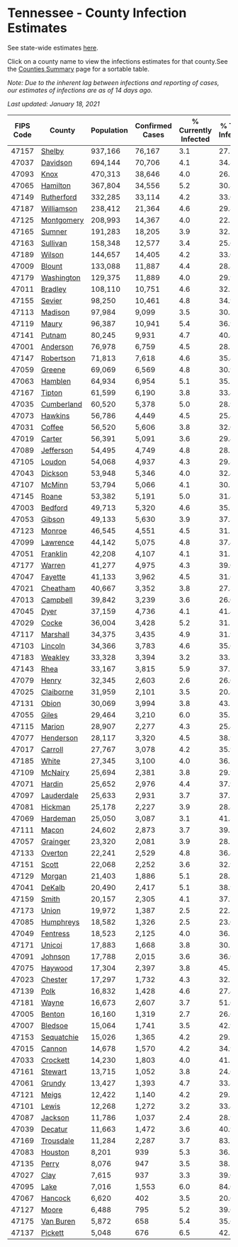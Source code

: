 # Tennessee - County Infection Estimates

See state-wide estimates [here](/infections/us-tn).

Click on a county name to view the infections estimates for that county.See the [Counties Summary](/infections/summary-counties) page for a sortable table.

*Note: Due to the inherent lag between infections and reporting of cases, our estimates of infections are as of 14 days ago.*

*Last updated: January 18, 2021*

|   FIPS Code |                   County |   Population |   Confirmed Cases |   % Currently Infected |   % Total Infected |
|-------------|--------------------------|--------------|-------------------|------------------------|--------------------|
|       47157 |         [Shelby](shelby) |      937,166 |            76,167 |                    3.1 |               27.7 |
|       47037 |     [Davidson](davidson) |      694,144 |            70,706 |                    4.1 |               34.8 |
|       47093 |             [Knox](knox) |      470,313 |            38,646 |                    4.0 |               26.7 |
|       47065 |     [Hamilton](hamilton) |      367,804 |            34,556 |                    5.2 |               30.8 |
|       47149 | [Rutherford](rutherford) |      332,285 |            33,114 |                    4.2 |               33.0 |
|       47187 | [Williamson](williamson) |      238,412 |            21,364 |                    4.6 |               29.8 |
|       47125 | [Montgomery](montgomery) |      208,993 |            14,367 |                    4.0 |               22.2 |
|       47165 |         [Sumner](sumner) |      191,283 |            18,205 |                    3.9 |               32.1 |
|       47163 |     [Sullivan](sullivan) |      158,348 |            12,577 |                    3.4 |               25.6 |
|       47189 |         [Wilson](wilson) |      144,657 |            14,405 |                    4.2 |               33.0 |
|       47009 |         [Blount](blount) |      133,088 |            11,887 |                    4.4 |               28.8 |
|       47179 | [Washington](washington) |      129,375 |            11,889 |                    4.0 |               29.9 |
|       47011 |       [Bradley](bradley) |      108,110 |            10,751 |                    4.6 |               32.5 |
|       47155 |         [Sevier](sevier) |       98,250 |            10,461 |                    4.8 |               34.9 |
|       47113 |       [Madison](madison) |       97,984 |             9,099 |                    3.5 |               30.3 |
|       47119 |           [Maury](maury) |       96,387 |            10,941 |                    5.4 |               36.9 |
|       47141 |         [Putnam](putnam) |       80,245 |             9,931 |                    4.7 |               40.8 |
|       47001 |     [Anderson](anderson) |       76,978 |             6,759 |                    4.5 |               28.5 |
|       47147 |   [Robertson](robertson) |       71,813 |             7,618 |                    4.6 |               35.4 |
|       47059 |         [Greene](greene) |       69,069 |             6,569 |                    4.8 |               30.9 |
|       47063 |       [Hamblen](hamblen) |       64,934 |             6,954 |                    5.1 |               35.1 |
|       47167 |         [Tipton](tipton) |       61,599 |             6,190 |                    3.8 |               33.4 |
|       47035 | [Cumberland](cumberland) |       60,520 |             5,378 |                    5.0 |               28.9 |
|       47073 |       [Hawkins](hawkins) |       56,786 |             4,449 |                    4.5 |               25.4 |
|       47031 |         [Coffee](coffee) |       56,520 |             5,606 |                    3.8 |               32.0 |
|       47019 |         [Carter](carter) |       56,391 |             5,091 |                    3.6 |               29.4 |
|       47089 |   [Jefferson](jefferson) |       54,495 |             4,749 |                    4.8 |               28.1 |
|       47105 |         [Loudon](loudon) |       54,068 |             4,937 |                    4.3 |               29.8 |
|       47043 |       [Dickson](dickson) |       53,948 |             5,346 |                    4.0 |               32.4 |
|       47107 |         [McMinn](mcminn) |       53,794 |             5,066 |                    4.1 |               30.7 |
|       47145 |           [Roane](roane) |       53,382 |             5,191 |                    5.0 |               31.4 |
|       47003 |       [Bedford](bedford) |       49,713 |             5,320 |                    4.6 |               35.5 |
|       47053 |         [Gibson](gibson) |       49,133 |             5,630 |                    3.9 |               37.3 |
|       47123 |         [Monroe](monroe) |       46,545 |             4,551 |                    4.5 |               31.5 |
|       47099 |     [Lawrence](lawrence) |       44,142 |             5,075 |                    4.8 |               37.4 |
|       47051 |     [Franklin](franklin) |       42,208 |             4,107 |                    4.1 |               31.3 |
|       47177 |         [Warren](warren) |       41,277 |             4,975 |                    4.3 |               39.0 |
|       47047 |       [Fayette](fayette) |       41,133 |             3,962 |                    4.5 |               31.6 |
|       47021 |     [Cheatham](cheatham) |       40,667 |             3,352 |                    3.8 |               27.3 |
|       47013 |     [Campbell](campbell) |       39,842 |             3,239 |                    3.6 |               26.0 |
|       47045 |             [Dyer](dyer) |       37,159 |             4,736 |                    4.1 |               41.4 |
|       47029 |           [Cocke](cocke) |       36,004 |             3,428 |                    5.2 |               31.1 |
|       47117 |     [Marshall](marshall) |       34,375 |             3,435 |                    4.9 |               31.9 |
|       47103 |       [Lincoln](lincoln) |       34,366 |             3,783 |                    4.6 |               35.6 |
|       47183 |       [Weakley](weakley) |       33,328 |             3,394 |                    3.2 |               33.3 |
|       47143 |             [Rhea](rhea) |       33,167 |             3,815 |                    5.9 |               37.5 |
|       47079 |           [Henry](henry) |       32,345 |             2,603 |                    2.6 |               26.0 |
|       47025 |   [Claiborne](claiborne) |       31,959 |             2,101 |                    3.5 |               20.8 |
|       47131 |           [Obion](obion) |       30,069 |             3,994 |                    3.8 |               43.2 |
|       47055 |           [Giles](giles) |       29,464 |             3,210 |                    6.0 |               35.5 |
|       47115 |         [Marion](marion) |       28,907 |             2,277 |                    4.3 |               25.4 |
|       47077 |   [Henderson](henderson) |       28,117 |             3,320 |                    4.5 |               38.9 |
|       47017 |       [Carroll](carroll) |       27,767 |             3,078 |                    4.2 |               35.9 |
|       47185 |           [White](white) |       27,345 |             3,100 |                    4.0 |               36.5 |
|       47109 |       [McNairy](mcnairy) |       25,694 |             2,381 |                    3.8 |               29.9 |
|       47071 |         [Hardin](hardin) |       25,652 |             2,976 |                    4.4 |               37.9 |
|       47097 | [Lauderdale](lauderdale) |       25,633 |             2,931 |                    3.7 |               37.5 |
|       47081 |       [Hickman](hickman) |       25,178 |             2,227 |                    3.9 |               28.8 |
|       47069 |     [Hardeman](hardeman) |       25,050 |             3,087 |                    3.1 |               41.3 |
|       47111 |           [Macon](macon) |       24,602 |             2,873 |                    3.7 |               39.5 |
|       47057 |     [Grainger](grainger) |       23,320 |             2,081 |                    3.9 |               28.7 |
|       47133 |       [Overton](overton) |       22,241 |             2,529 |                    4.8 |               36.4 |
|       47151 |           [Scott](scott) |       22,068 |             2,252 |                    3.6 |               32.9 |
|       47129 |         [Morgan](morgan) |       21,403 |             1,886 |                    5.1 |               28.3 |
|       47041 |         [DeKalb](dekalb) |       20,490 |             2,417 |                    5.1 |               38.9 |
|       47159 |           [Smith](smith) |       20,157 |             2,305 |                    4.1 |               37.7 |
|       47173 |           [Union](union) |       19,972 |             1,387 |                    2.5 |               22.3 |
|       47085 |   [Humphreys](humphreys) |       18,582 |             1,326 |                    2.5 |               23.0 |
|       47049 |     [Fentress](fentress) |       18,523 |             2,125 |                    4.0 |               36.5 |
|       47171 |         [Unicoi](unicoi) |       17,883 |             1,668 |                    3.8 |               30.2 |
|       47091 |       [Johnson](johnson) |       17,788 |             2,015 |                    3.6 |               36.0 |
|       47075 |       [Haywood](haywood) |       17,304 |             2,397 |                    3.8 |               45.5 |
|       47023 |       [Chester](chester) |       17,297 |             1,732 |                    4.3 |               32.7 |
|       47139 |             [Polk](polk) |       16,832 |             1,428 |                    4.6 |               27.4 |
|       47181 |           [Wayne](wayne) |       16,673 |             2,607 |                    3.7 |               51.6 |
|       47005 |         [Benton](benton) |       16,160 |             1,319 |                    2.7 |               26.6 |
|       47007 |       [Bledsoe](bledsoe) |       15,064 |             1,741 |                    3.5 |               42.9 |
|       47153 | [Sequatchie](sequatchie) |       15,026 |             1,365 |                    4.2 |               29.2 |
|       47015 |         [Cannon](cannon) |       14,678 |             1,570 |                    4.2 |               34.9 |
|       47033 |     [Crockett](crockett) |       14,230 |             1,803 |                    4.0 |               41.5 |
|       47161 |       [Stewart](stewart) |       13,715 |             1,052 |                    3.8 |               24.6 |
|       47061 |         [Grundy](grundy) |       13,427 |             1,393 |                    4.7 |               33.8 |
|       47121 |           [Meigs](meigs) |       12,422 |             1,140 |                    4.2 |               29.5 |
|       47101 |           [Lewis](lewis) |       12,268 |             1,272 |                    3.2 |               33.4 |
|       47087 |       [Jackson](jackson) |       11,786 |             1,037 |                    2.4 |               28.9 |
|       47039 |       [Decatur](decatur) |       11,663 |             1,472 |                    3.6 |               40.9 |
|       47169 |   [Trousdale](trousdale) |       11,284 |             2,287 |                    3.7 |               83.7 |
|       47083 |       [Houston](houston) |        8,201 |               939 |                    5.3 |               36.7 |
|       47135 |           [Perry](perry) |        8,076 |               947 |                    3.5 |               38.1 |
|       47027 |             [Clay](clay) |        7,615 |               937 |                    3.3 |               39.0 |
|       47095 |             [Lake](lake) |        7,016 |             1,553 |                    6.0 |               84.0 |
|       47067 |       [Hancock](hancock) |        6,620 |               402 |                    3.5 |               20.0 |
|       47127 |           [Moore](moore) |        6,488 |               795 |                    5.2 |               39.6 |
|       47175 |   [Van Buren](van-buren) |        5,872 |               658 |                    5.4 |               35.6 |
|       47137 |       [Pickett](pickett) |        5,048 |               676 |                    6.5 |               42.3 |